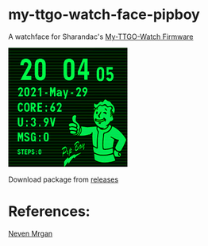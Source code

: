 # my-ttgo-watch-face-pipboy
A watchface for Sharandac's [My-TTGO-Watch Firmware](https://github.com/sharandac/My-TTGO-Watch)

![Preview](watchface_theme_prev.png)

Download package from [releases](https://github.com/reality52/my-ttgo-watch-face-pipboy/releases/latest)

# References:
[Neven Mrgan](https://mrgan.com/)
